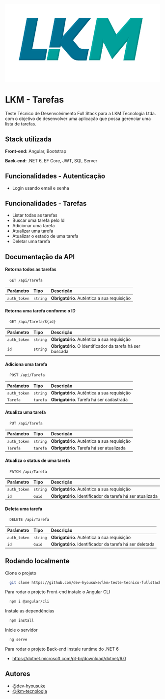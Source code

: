 
<img src="LKM-ToDosWeb-Front\src\assets\LKM-Tecnologia-Color-Branco.png">


# LKM - Tarefas

Teste Técnico de Desenvolvimento Full Stack para a LKM Tecnologia Ltda. com o objetivo de desenvolver uma aplicação que possa gerenciar uma lista de tarefas.


## Stack utilizada

**Front-end:** Angular, Bootstrap

**Back-end:** .NET 6, EF Core, JWT, SQL Server


## Funcionalidades - Autenticação

- Login usando email e senha

## Funcionalidades - Tarefas

- Listar todas as tarefas
- Buscar uma tarefa pelo Id
- Adicionar uma tarefa
- Atualizar uma tarefa
- Atualizar o estado de uma tarefa
- Deletar uma tarefa
## Documentação da API

#### Retorna todos as tarefas

```http
  GET /api/Tarefa
```

| Parâmetro   | Tipo       | Descrição                           |
| :---------- | :--------- | :---------------------------------- |
| `auth_token`| `string`   | **Obrigatório**. Autêntica a sua requisição |

#### Retorna uma tarefa conforme o ID

```http
  GET /api/Tarefa/${id}
```

| Parâmetro   | Tipo       | Descrição                                   |
| :---------- | :--------- | :------------------------------------------ |
| `auth_token`| `string`   | **Obrigatório**. Autêntica a sua requisição |
| `id`        | `string`   | **Obrigatório**. O Identificador da tarefa há ser buscada |

#### Adiciona uma tarefa

```http
  POST /api/Tarefa
```

| Parâmetro   | Tipo       | Descrição                                   |
| :---------- | :--------- | :------------------------------------------ |
| `auth_token`| `string`   | **Obrigatório**. Autêntica a sua requisição |
| `Tarefa`    | `tarefa`   | **Obrigatório**. Tarefa há ser cadastrada   |

#### Atualiza uma tarefa

```http
  PUT /api/Tarefa
```

| Parâmetro   | Tipo       | Descrição                                   |
| :---------- | :--------- | :------------------------------------------ |
| `auth_token`| `string`   | **Obrigatório**. Autêntica a sua requisição |
| `Tarefa`    | `tarefa`   | **Obrigatório**. Tarefa há ser atualizada   |

#### Atualiza o status de uma tarefa

```http
  PATCH /api/Tarefa
```

| Parâmetro   | Tipo       | Descrição                                   |
| :---------- | :--------- | :------------------------------------------ |
| `auth_token`| `string`   | **Obrigatório**. Autêntica a sua requisição |
| `id`        | `Guid`     | **Obrigatório**. Identificador da tarefa há ser atualizada |

#### Deleta uma tarefa

```http
  DELETE /api/Tarefa
```

| Parâmetro   | Tipo       | Descrição                                   |
| :---------- | :--------- | :------------------------------------------ |
| `auth_token`| `string`   | **Obrigatório**. Autêntica a sua requisição |
| `id`        | `Guid`     | **Obrigatório**. Identificador da tarefa há ser deletada |


## Rodando localmente 

Clone o projeto

```bash
  git clone https://github.com/dev-hyousuke/lkm-teste-tecnico-fullstack
```

Para rodar o projeto Front-end instale o Angular CLI

```bash
  npm i @angular/cli
```

Instale as dependências

```bash
  npm install
```

Inicie o servidor

```bash
  ng serve
```

Para rodar o projeto Back-end instale runtime do .NET 6

- https://dotnet.microsoft.com/pt-br/download/dotnet/6.0



## Autores

- [@dev-hyousuke](https://www.github.com/dev-hyousuke)
- [@lkm-tecnologia](https://www.lkm.com.br)